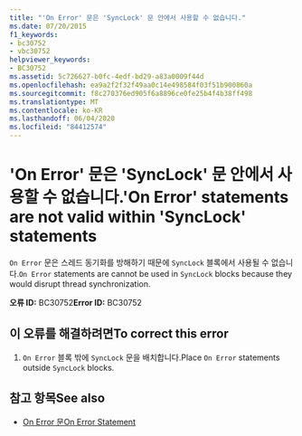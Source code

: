 ```yaml
---
title: "'On Error' 문은 'SyncLock' 문 안에서 사용할 수 없습니다."
ms.date: 07/20/2015
f1_keywords:
- bc30752
- vbc30752
helpviewer_keywords:
- BC30752
ms.assetid: 5c726627-b0fc-4edf-bd29-a83a0009f44d
ms.openlocfilehash: ea9a2f2f32f49aa0c14e498584f03f51b900860a
ms.sourcegitcommit: f8c270376ed905f6a8896ce0fe25b4f4b38ff498
ms.translationtype: MT
ms.contentlocale: ko-KR
ms.lasthandoff: 06/04/2020
ms.locfileid: "84412574"
---
```

# <a name="on-error-statements-are-not-valid-within-synclock-statements"></a><span data-ttu-id="c8baf-102">'On Error' 문은 'SyncLock' 문 안에서 사용할 수 없습니다.</span><span class="sxs-lookup"><span data-stu-id="c8baf-102">'On Error' statements are not valid within 'SyncLock' statements</span></span>
<span data-ttu-id="c8baf-103">`On Error` 문은 스레드 동기화를 방해하기 때문에 `SyncLock` 블록에서 사용될 수 없습니다.</span><span class="sxs-lookup"><span data-stu-id="c8baf-103">`On Error` statements are cannot be used in `SyncLock` blocks because they would disrupt thread synchronization.</span></span>  
  
 <span data-ttu-id="c8baf-104">**오류 ID:** BC30752</span><span class="sxs-lookup"><span data-stu-id="c8baf-104">**Error ID:** BC30752</span></span>  
  
## <a name="to-correct-this-error"></a><span data-ttu-id="c8baf-105">이 오류를 해결하려면</span><span class="sxs-lookup"><span data-stu-id="c8baf-105">To correct this error</span></span>  
  
1. <span data-ttu-id="c8baf-106">`On Error` 블록 밖에 `SyncLock` 문을 배치합니다.</span><span class="sxs-lookup"><span data-stu-id="c8baf-106">Place `On Error` statements outside `SyncLock` blocks.</span></span>  
  
## <a name="see-also"></a><span data-ttu-id="c8baf-107">참고 항목</span><span class="sxs-lookup"><span data-stu-id="c8baf-107">See also</span></span>

- [<span data-ttu-id="c8baf-108">On Error 문</span><span class="sxs-lookup"><span data-stu-id="c8baf-108">On Error Statement</span></span>](../language-reference/statements/on-error-statement.md)

